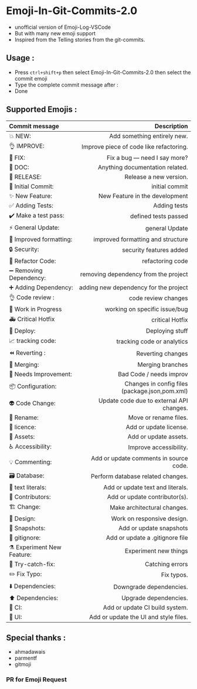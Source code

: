 # Emoji-In-Git-Commits-2.0

- unofficial version of Emoji-Log-VSCode
- But with many new emoji support
- Inspired from the Telling stories from the git-commits.

## Usage :

- Press `ctrl+shift+p` then select Emoji-In-Git-Commits-2.0 then select the commit emoji
- Type the complete commit message after :
- Done

## Supported Emojis :

| Commit message          | Description                  |
| :-------------------    | ---------------------------: |
| 💥 NEW:                 | Add something entirely new.    |
| 👌 IMPROVE:             |  Improve piece of code like refactoring.            |
| 🐛 FIX:            | Fix a bug — need I say more? |
| 📖 DOC:            | Anything documentation related.|
| 🚀 RELEASE:        | Release a new version.|
| 🎉 Initial Commit: |initial commit |
| ✨ New Feature:    |New Feature in the development |
| ✅ Adding Tests:  |Adding tests||
| ✔️ Make a test pass:| defined tests passed |
| ⚡ General Update: | general Update|
|🎨 Improved formatting:| improved formatting and structure|
| 🔒 Security:| security features added|
| 🔨 Refactor Code: | refactoring code|
| ➖ Removing Dependency: | removing dependency from the project|
| ➕ Adding Dependency: |adding new dependency for the project|
| 👌 Code review :|code review changes |
| 🚧 Work in Progress|working on specific issue/bug |
| 🚑 Critical Hotfix|critical Hotfix|
| 🚀 Deploy: |Deploying stuff|
| 📈 tracking code: |tracking code or analytics|
| ⏪ Reverting : | Reverting changes|
| 🔀 Merging: |Merging branches|
| 💩 Needs Improvement: | Bad Code / needs improv|
| 📦 Configuration: | Changes in config files (package.json,pom.xml) |
| 👽 Code Change: | Update code due to external API changes.|
| 🚚 Rename: |Move or rename files.|
| 📄 licence: |Add or update license.|
| 🍱 Assets:  |Add or update assets. |
| ♿️ Accessibility:	|Improve accessibility.|
| 💡 Commenting: |Add or update comments in source code.|
| 🗃 Database:	|Perform database related changes.|
| 💬 text literals:	|Add or update text and literals.|
| 👥 Contributors: 	| Add or update contributor(s).|
| 🏗 Change:  		| Make architectural changes.|
| 📱 Design: 		| Work on responsive design. |
| 📸 Snapshots:   | Add or update snapshots|
| 🙈 gitignore: |	Add or update a .gitignore file|
| ⚗ Experiment New Feature: |Experiment new things|
| 🥅 Try-catch-fix: |Catching errors|
| ✏️ Fix Typo:| Fix typos.|
| ⬇️ Dependencies: |Downgrade dependencies.|
| ⬆️ Dependencies: |Upgrade dependencies.|
| 👷 CI: |Add or update CI build system.|
| 💄 UI:|Add or update the UI and style files.|
	
## Special thanks :
- ahmadawais
- parmentf
- gitmoji 

### PR for Emoji Request 